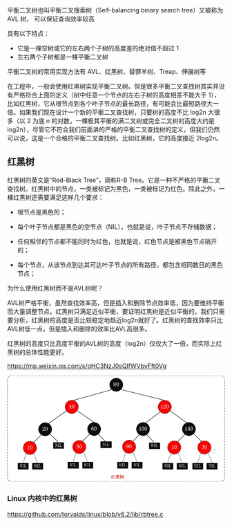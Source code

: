 平衡二叉树也叫平衡二叉搜索树（Self-balancing binary search tree）又被称为 AVL 树， 可以保证查询效率较高

具有以下特点：

- 它是一棵空树或它的左右两个子树的高度差的绝对值不超过 1
- 左右两个子树都是一棵平衡二叉树

平衡二叉树的常用实现方法有 AVL、红黑树、替罪羊树、Treap、伸展树等

在工程中，一般会使用红黑树实现平衡二叉树。但是很多平衡二叉查找树其实并没有严格符合上面的定义（树中任意一个节点的左右子树的高度相差不能大于 1），比如红黑树，它从根节点到各个叶子节点的最长路径，有可能会比最短路径大一倍。如果我们现在设计一个新的平衡二叉查找树，只要树的高度不比 log2n 大很多（以 2 为底 n 的对数，一棵极其平衡的满二叉树或完全二叉树的高度大约是log2n），尽管它不符合我们前面讲的严格的平衡二叉查找树的定义，但我们仍然可以说，这是一个合格的平衡二叉查找树。比如红黑树，它的高度接近 2log2n。


## 红黑树

红黑树的英文是“Red-Black Tree”，简称R-B Tree。它是一种不严格的平衡二叉查找树。红黑树中的节点，一类被标记为黑色，一类被标记为红色。除此之外，一棵红黑树还需要满足这样几个要求：

- 根节点是黑色的；

- 每个叶子节点都是黑色的空节点（NIL），也就是说，叶子节点不存储数据；
- 任何相邻的节点都不能同时为红色，也就是说，红色节点是被黑色节点隔开的；
- 每个节点，从该节点到达其可达叶子节点的所有路径，都包含相同数目的黑色节点；

为什么使用红黑树而不是AVL树呢？

AVL树严格平衡，虽然查找效率高，但是插入和删除节点效率低，因为要维持平衡而大量调整节点。红黑树只满足近似平衡，要证明红黑树是近似平衡的，我们只需要分析，红黑树的高度是否比较稳定地趋近log2n就好了。红黑树的查找效率只比AVL树低一点，但是插入和删除的效率比AVL高很多。

红黑树的高度只比高度平衡的AVL树的高度（log2n）仅仅大了一倍，而实际上红黑树的总体性能更好。

<https://mp.weixin.qq.com/s/qHC3NzJ0sQlfWVbvFft0Vg>

![img](.assets/%E5%B9%B3%E8%A1%A1%E4%BA%8C%E5%8F%89%E6%A0%91/20200708092215796.png)

### Linux 内核中的红黑树

<https://github.com/torvalds/linux/blob/v6.2/lib/rbtree.c>
